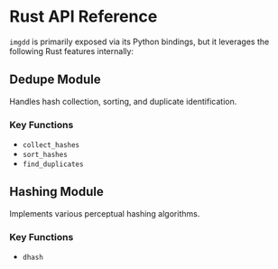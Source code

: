 # Rust API Reference

`imgdd` is primarily exposed via its Python bindings, but it leverages the following Rust features internally:

## Dedupe Module
Handles hash collection, sorting, and duplicate identification.

### Key Functions
- `collect_hashes`
- `sort_hashes`
- `find_duplicates`

## Hashing Module
Implements various perceptual hashing algorithms.

### Key Functions
- `dhash`